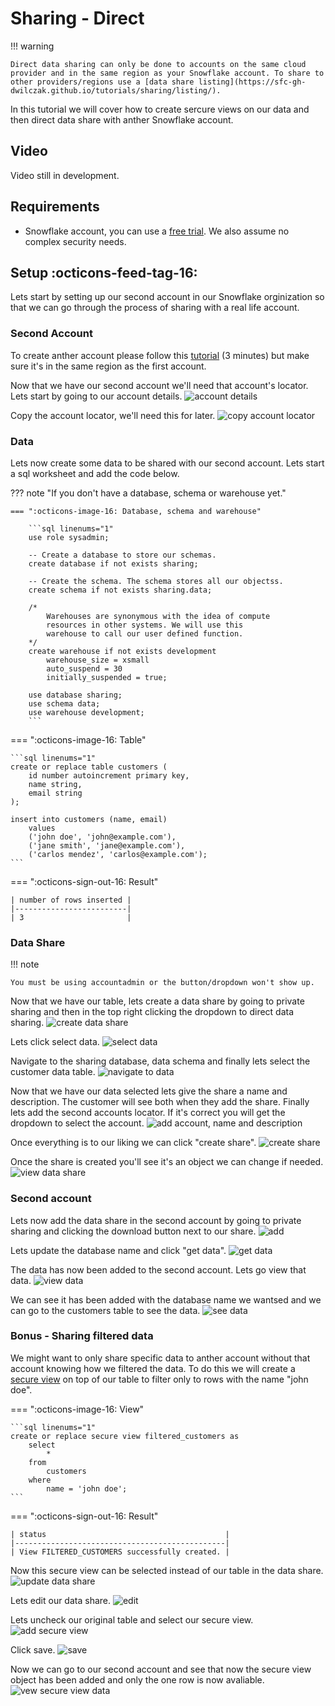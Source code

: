 # Sharing - Direct
!!! warning 

    Direct data sharing can only be done to accounts on the same cloud provider and in the same region as your Snowflake account. To share to other providers/regions use a [data share listing](https://sfc-gh-dwilczak.github.io/tutorials/sharing/listing/).

In this tutorial we will cover how to create sercure views on our data and then direct data share with anther Snowflake account.

## Video
Video still in development.

## Requirements
- Snowflake account, you can use a [free trial](https://signup.snowflake.com/). We also assume no complex security needs.

## Setup  :octicons-feed-tag-16:
Lets start by setting up our second account in our Snowflake orginization so that we can go through the process of sharing with a real life account.

### Second Account
To create anther account please follow this [tutorial](https://sfc-gh-dwilczak.github.io/tutorials/configurations/account/add/) (3 minutes) but make sure it's in the same region as the first account.

Now that we have our second account we'll need that account's locator. Lets start by going to our account details.
![account details](images/01.png)

Copy the account locator, we'll need this for later.
![copy account locator](images/02.png)


### Data
Lets now create some data to be shared with our second account. Lets start a sql worksheet and add the code below.

??? note "If you don't have a database, schema or warehouse yet."

    === ":octicons-image-16: Database, schema and warehouse"

        ```sql linenums="1"
        use role sysadmin;
        
        -- Create a database to store our schemas.
        create database if not exists sharing;

        -- Create the schema. The schema stores all our objectss.
        create schema if not exists sharing.data;

        /*
            Warehouses are synonymous with the idea of compute
            resources in other systems. We will use this
            warehouse to call our user defined function.
        */
        create warehouse if not exists development 
            warehouse_size = xsmall
            auto_suspend = 30
            initially_suspended = true;

        use database sharing;
        use schema data;
        use warehouse development;
        ```


=== ":octicons-image-16: Table"

    ```sql linenums="1"  
    create or replace table customers (
        id number autoincrement primary key,
        name string,
        email string
    );

    insert into customers (name, email)
        values
        ('john doe', 'john@example.com'),
        ('jane smith', 'jane@example.com'),
        ('carlos mendez', 'carlos@example.com');
    ```

=== ":octicons-sign-out-16: Result"

    | number of rows inserted |
    |-------------------------|
    | 3                       |

### Data Share
!!! note

    You must be using accountadmin or the button/dropdown won't show up. 

Now that we have our table, lets create a data share by going to private sharing and then in the top right clicking the dropdown to direct data sharing.
![create data share](images/03.png)

Lets click select data.
![select data](images/04.png)

Navigate to the sharing database, data schema and finally lets select the customer data table.
![navigate to data](images/05.png)

Now that we have our data selected lets give the share a name and description. The customer will see both when they add the share. Finally lets add the second accounts locator. If it's correct you will get the dropdown to select the account.
![add account, name and description](images/06.png)

Once everything is to our liking we can click "create share".
![create share](images/07.png)

Once the share is created you'll see it's an object we can change if needed.
![view data share](images/08.png)

### Second account
Lets now add the data share in the second account by going to private sharing and clicking the download button next to our share.
![add](images/09.png)

Lets update the database name and click "get data".
![get data](images/10.png)

The data has now been added to the second account. Lets go view that data.
![view data](images/11.png)

We can see it has been added with the database name we wantsed and we can go to the customers table to see the data.
![see data](images/12.png)

### Bonus - Sharing filtered data
We might want to only share specific data to anther account without that account knowing how we filtered the data. To do this we will create a [secure view](https://docs.snowflake.com/en/user-guide/views-secure) on top of our table to filter only to rows with the name "john doe".

=== ":octicons-image-16: View"

    ```sql linenums="1"  
    create or replace secure view filtered_customers as
        select
            *
        from
            customers
        where
            name = 'john doe';
    ```

=== ":octicons-sign-out-16: Result"

    | status                                        |
    |-----------------------------------------------|
    | View FILTERED_CUSTOMERS successfully created. |

Now this secure view can be selected instead of our table in the data share.
![update data share](images/13.png)

Lets edit our data share.
![edit](images/14.png)

Lets uncheck our original table and select our secure view.
![add secure view](images/15.png)

Click save.
![save](images/16.png)

Now we can go to our second account and see that now the secure view object has been added and only the one row is now avaliable.
![vew secure view data](images/17.png)